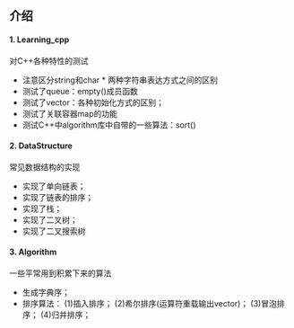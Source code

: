 ## 介绍
#### 1. Learning_cpp
对C++各种特性的测试
- 注意区分string和char * 两种字符串表达方式之间的区别
- 测试了queue：empty()成员函数
- 测试了vector：各种初始化方式的区别；
- 测试了关联容器map的功能
- 测试C++中algorithm库中自带的一些算法：sort()

#### 2. DataStructure
常见数据结构的实现
- 实现了单向链表；
- 实现了链表的排序；
- 实现了栈；
- 实现了二叉树；
- 实现了二叉搜索树

#### 3. Algorithm
一些平常用到积累下来的算法
- 生成字典序；
- 排序算法：
    (1)插入排序；
	(2)希尔排序(运算符重载输出vector)；
	(3)冒泡排序；
	(4)归并排序；

